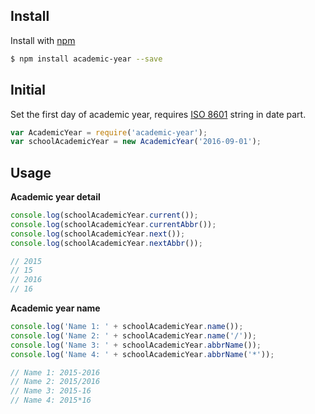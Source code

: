 ## Install

Install with [npm](https://www.npmjs.com/)

```sh
$ npm install academic-year --save
```


## Initial

Set the first day of academic year, requires [ISO 8601](https://en.wikipedia.org/wiki/ISO_8601) string in date part.


```js
var AcademicYear = require('academic-year');
var schoolAcademicYear = new AcademicYear('2016-09-01');
```

## Usage
**Academic year detail**
```js
console.log(schoolAcademicYear.current());
console.log(schoolAcademicYear.currentAbbr());
console.log(schoolAcademicYear.next());
console.log(schoolAcademicYear.nextAbbr());

// 2015
// 15
// 2016
// 16
```

**Academic year name**
```js
console.log('Name 1: ' + schoolAcademicYear.name());
console.log('Name 2: ' + schoolAcademicYear.name('/'));	
console.log('Name 3: ' + schoolAcademicYear.abbrName());
console.log('Name 4: ' + schoolAcademicYear.abbrName('*'));	

// Name 1: 2015-2016
// Name 2: 2015/2016
// Name 3: 2015-16
// Name 4: 2015*16
```




